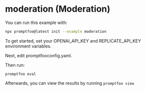 # moderation (Moderation)

You can run this example with:

```bash
npx promptfoo@latest init --example moderation
```

To get started, set your OPENAI_API_KEY and REPLICATE_API_KEY environment variables.

Next, edit promptfooconfig.yaml.

Then run:

```
promptfoo eval
```

Afterwards, you can view the results by running `promptfoo view`
